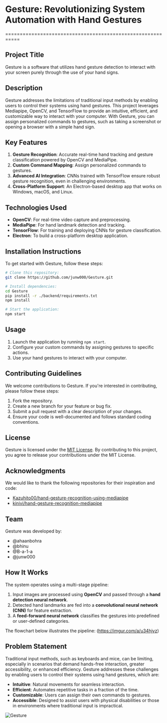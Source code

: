 # Gesture: Revolutionizing System Automation with Hand Gestures
===========================================================

## Project Title
Gesture is a software that utilizes hand gesture detection to interact with your screen purely through the use of your hand signs.

## Description
Gesture addresses the limitations of traditional input methods by enabling users to control their systems using hand gestures. This project leverages Mediapipe, OpenCV, and TensorFlow to provide an intuitive, efficient, and customizable way to interact with your computer. With Gesture, you can assign personalized commands to gestures, such as taking a screenshot or opening a browser with a simple hand sign.

## Key Features

1. **Gesture Recognition**: Accurate real-time hand tracking and gesture classification powered by OpenCV and MediaPipe.
2. **Custom Command Mapping**: Assign personalized commands to gestures.
3. **Advanced AI Integration**: CNNs trained with TensorFlow ensure robust gesture recognition, even in challenging environments.
4. **Cross-Platform Support**: An Electron-based desktop app that works on Windows, macOS, and Linux.

## Technologies Used

* **OpenCV**: For real-time video capture and preprocessing.
* **MediaPipe**: For hand landmark detection and tracking.
* **TensorFlow**: For training and deploying CNNs for gesture classification.
* **Electron**: To build a cross-platform desktop application.

## Installation Instructions
To get started with Gesture, follow these steps:

```bash
# Clone this repository:
git clone https://github.com/junw000/Gesture.git

# Install dependencies:
cd Gesture
pip install -r ./backend/requirements.txt
npm install

# Start the application:
npm start
```

## Usage
1. Launch the application by running `npm start`.
2. Configure your custom commands by assigning gestures to specific actions.
3. Use your hand gestures to interact with your computer.

## Contributing Guidelines
We welcome contributions to Gesture. If you're interested in contributing, please follow these steps:

1. Fork the repository.
2. Create a new branch for your feature or bug fix.
3. Submit a pull request with a clear description of your changes.
4. Ensure your code is well-documented and follows standard coding conventions.

## License
Gesture is licensed under the [MIT License](https://opensource.org/licenses/MIT). By contributing to this project, you agree to release your contributions under the MIT License.

## Acknowledgments
We would like to thank the following repositories for their inspiration and code:

* [Kazuhito00/hand-gesture-recognition-using-mediapipe](https://github.com/Kazuhito00/hand-gesture-recognition-using-mediapipe)
* [kinivi/hand-gesture-recognition-mediapipe](https://github.com/kinivi/hand-gesture-recognition-mediapipe)

## Team
Gesture was developed by:

* @ahaanbohra
* @bhinu
* @B-a-1-a
* @junw000

## How It Works
The system operates using a multi-stage pipeline:

1. Input images are processed using **OpenCV** and passed through a **hand detection neural network**.
2. Detected hand landmarks are fed into a **convolutional neural network (CNN)** for feature extraction.
3. A **feed-forward neural network** classifies the gestures into predefined or user-defined categories.

The flowchart below illustrates the pipeline:
(https://imgur.com/a/u34hjyz)

## Problem Statement
Traditional input methods, such as keyboards and mice, can be limiting, especially in scenarios that demand hands-free interaction, greater accessibility, or enhanced efficiency. Gesture addresses these challenges by enabling users to control their systems using hand gestures, which are:

* **Intuitive**: Natural movements for seamless interaction.
* **Efficient**: Automates repetitive tasks in a fraction of the time.
* **Customizable**: Users can assign their own commands to gestures.
* **Accessible**: Designed to assist users with physical disabilities or those in environments where traditional input is impractical.

![Gesture](appdemoscreenshot.png)